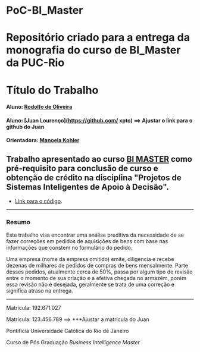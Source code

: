 # PoC-BI_Master
Repositório criado para a entrega da monografia do curso de BI_Master da PUC-Rio
===================================================

<!-- antes de enviar a versão final, solicitamos que todos os comentários, colocados para orientação ao aluno, sejam removidos do arquivo -->

# Título do Trabalho

#### Aluno: [Rodolfo de Oliveira](https://github.com/Rodolfo-de-Oliveira/PoC-BI_Master)
#### Aluno: [Juan Lourenço](https://github.com/ xpto) ==> Ajustar o link para o github do Juan
#### Orientadora: [Manoela Kohler](https://github.com/manoelakohler)


Trabalho apresentado ao curso [BI MASTER](https://ica.puc-rio.ai/bi-master) como pré-requisito para conclusão de curso e obtenção de crédito na disciplina "Projetos de Sistemas Inteligentes de Apoio à Decisão".
-------
- [Link para o código](https://github.com/link_do_repositorio/nome_do_arquivo_de_codigo). <!-- caso não aplicável, remover esta linha -->

---

### Resumo

Este trabalho visa encontrar uma análise preditiva da necessidade de se fazer correções em pedidos de aquisições de bens com base nas informações que constem no formulário do pedido.

Uma empresa (nome da empresa omitido) emite, diligencia e recebe dezenas de milhares de pedidos de compras de bens mensalmente. Parte desses pedidos, atualmente cerca de 50%,  passa por algum tipo de revisão entre o momento de sua criação e a efetiva chegada no armazém, porém essa revisão não é desejada, geralmente se trata de uma correção e significa atraso na entrega. 

---

Matrícula: 192.671.027

Matrícula: 123.456.789 ==> ***Ajustar a matrícula do Juan

Pontifícia Universidade Católica do Rio de Janeiro

Curso de Pós Graduação *Business Intelligence Master*
